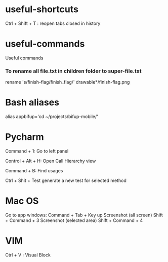 # useful-shortcuts
Ctrl + Shift + T : reopen tabs closed in history

# useful-commands
Useful commands

### To rename all file.txt in children folder to super-file.txt
rename 's/finish-flag/finish_flag/' drawable*/finish-flag.png

# Bash aliases
alias appbifup='cd ~/projects/bifup-mobile/'

# Pycharm

Command + 1: Go to left panel

Control + Alt + H: Open Call Hierarchy view

Command + B: Find usages

Ctrl + Shit + Test generate a new test for selected method

# Mac OS

Go to app windows: Command + Tab + Key up
Screenshot (all screen) Shift + Command + 3
Screenshot (selected area) Shift + Command + 4

# VIM

Ctrl + V : Visual Block
